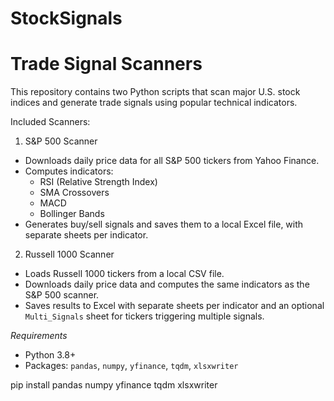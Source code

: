 # StockSignals

# Trade Signal Scanners

This repository contains two Python scripts that scan major U.S. stock indices and generate trade signals using popular technical indicators.

Included Scanners:

1. S&P 500 Scanner
- Downloads daily price data for all S&P 500 tickers from Yahoo Finance.
- Computes indicators:
  - RSI (Relative Strength Index)
  - SMA Crossovers
  - MACD
  - Bollinger Bands
- Generates buy/sell signals and saves them to a local Excel file, with separate sheets per indicator.

2. Russell 1000 Scanner
- Loads Russell 1000 tickers from a local CSV file.
- Downloads daily price data and computes the same indicators as the S&P 500 scanner.
- Saves results to Excel with separate sheets per indicator and an optional `Multi_Signals` sheet for tickers triggering multiple signals.

*Requirements*
- Python 3.8+
- Packages: `pandas`, `numpy`, `yfinance`, `tqdm`, `xlsxwriter`

pip install pandas numpy yfinance tqdm xlsxwriter
